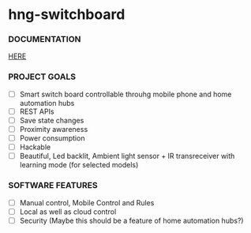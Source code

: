 # hng-switchboard

### DOCUMENTATION

[HERE](http://kteza1.github.io/hng-switchboard/)

### PROJECT GOALS

- [ ] Smart switch board controllable throuhg mobile phone and home automation hubs
- [ ] REST APIs
- [ ] Save state changes
- [ ] Proximity awareness
- [ ] Power consumption
- [ ] Hackable
- [ ] Beautiful, Led backlit,  Ambient light sensor + IR transreceiver with learning mode (for selected models)

### SOFTWARE FEATURES

- [ ] Manual control, Mobile Control and Rules 
- [ ] Local as well as cloud control
- [ ] Security (Maybe this should be a feature of home automation hubs?)
